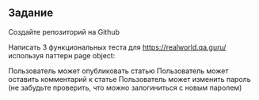 ## Задание

Создайте репозиторий на Github

Написать 3 функциональных теста для https://realworld.qa.guru/  используя паттерн page object:

Пользователь может опубликовать статью
Пользователь может оставить комментарий к статье
Пользователь может изменить пароль (не забудьте проверить, что можно залогиниться с новым паролем)